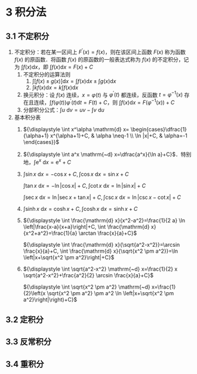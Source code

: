 # 3 积分法

## 3.1 不定积分
1. 不定积分：若在某一区间上 $F^{\prime}(x)=f(x)$，则在该区间上函数 $F(x)$ 称为函数 $f(x)$ 的原函数．将函数 $f(x)$ 的原函数的一般表达式称为 $f(x)$ 的不定积分，记为 ${\displaystyle \int f(x) \mathrm{d} x}$，即 ${\displaystyle \int f(x) \mathrm{d} x=F(x)+C}$
    1. 不定积分的运算法则
        1. ${\displaystyle \int[f(x) \pm g(x)] \mathrm{d} x=\int f(x) \mathrm{d} x \pm \int g(x) \mathrm{d} x}$
        2. ${\displaystyle \int k f(x) \mathrm{d} x=k \int f(x) \mathrm{d} x}$
    2. 换元积分：设 $f(x)$ 连续，$x=\varphi(t)$ 与 $\varphi^{\prime}(t)$ 都连续，反函数 $t=\varphi^{-1}(x)$ 存在且连续，${\displaystyle \int f(\varphi(t)) \varphi^{\prime}(t) \mathrm{d} t=F(t)+C}$，则 ${\displaystyle \int f(x) \mathrm{d} x=F\left(\varphi^{-1}(x)\right)+C}$
    3. 分部积分公式：${\displaystyle \int u \mathrm{~d} v=u v - \int v \mathrm{~d} u}$
2. 基本积分表
    1. ${\displaystyle \int x^\alpha \mathrm{d} x= \begin{cases}\dfrac{1}{\alpha+1} x^{\alpha+1}+C, & \alpha \neq-1 \\ \ln |x|+C, & \alpha=-1 \end{cases}}$
    2. ${\displaystyle \int a^x \mathrm{~d} x=\dfrac{a^x}{\ln a}+C}$．特别地，${\displaystyle \int \mathrm{e}^x \mathrm{~d} x=\mathrm{e}^x+C}$
    3. ${\displaystyle \int \sin x \mathrm{~d} x=-\cos x+C, \int \cos x \mathrm{~d} x=\sin x+C}$

        ${\displaystyle \int \tan x \mathrm{~d} x=-\ln |\cos x|+C, \int \cot x \mathrm{~d} x=\ln |\sin x|+C}$

        ${\displaystyle \int \sec x \mathrm{~d} x=\ln |\sec x+\tan x|+C, \int \csc x \mathrm{~d} x=\ln |\csc x-\cot x|+C}$

    4. ${\displaystyle \int \operatorname{sinh} x \mathrm{~d} x=\operatorname{cosh} x+C, \int \operatorname{cosh} x \mathrm{~d} x=\operatorname{sinh} x+C}$
    5. ${\displaystyle \int \frac{\mathrm{d} x}{x^2-a^2}=\frac{1}{2 a} \ln \left|\frac{x-a}{x+a}\right|+C, \int \frac{\mathrm{d} x}{x^2+a^2}=\frac{1}{a} \arctan \frac{x}{a}+C}$

        ${\displaystyle \int \frac{\mathrm{d} x}{\sqrt{a^2-x^2}}=\arcsin \frac{x}{a}+C, \int \frac{\mathrm{d} x}{\sqrt{x^2 \pm a^2}}=\ln \left|x+\sqrt{x^2 \pm a^2}\right|+C}$

    6. ${\displaystyle \int \sqrt{a^2-x^2} \mathrm{~d} x=\frac{1}{2} x \sqrt{a^2-x^2}+\frac{a^2}{2} \arcsin \frac{x}{a}+C}$

        ${\displaystyle \int \sqrt{x^2 \pm a^2} \mathrm{~d} x=\frac{1}{2}\left(x \sqrt{x^2 \pm a^2} \pm a^2 \ln \left|x+\sqrt{x^2 \pm a^2}\right|\right)+C}$

## 3.2 定积分

## 3.3 反常积分

## 3.4 重积分
